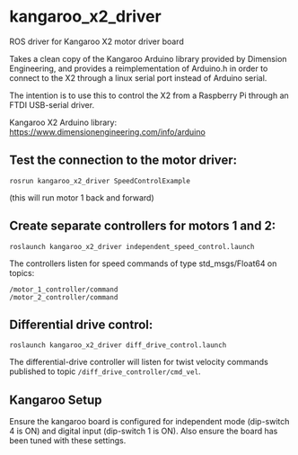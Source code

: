 # kangaroo_x2_driver

ROS driver for Kangaroo X2 motor driver board

Takes a clean copy of the Kangaroo Arduino library provided by Dimension Engineering, and provides a reimplementation of Arduino.h in order to connect to the X2 through a linux serial port instead of Arduino serial.

The intention is to use this to control the X2 from a Raspberry Pi through an FTDI USB-serial driver.

Kangaroo X2 Arduino library:
https://www.dimensionengineering.com/info/arduino

## Test the connection to the motor driver:

```
rosrun kangaroo_x2_driver SpeedControlExample
```

(this will run motor 1 back and forward)

## Create separate controllers for motors 1 and 2:

```
roslaunch kangaroo_x2_driver independent_speed_control.launch
```

The controllers listen for speed commands of type std_msgs/Float64 on topics:

```
/motor_1_controller/command
/motor_2_controller/command
```

## Differential drive control:

```
roslaunch kangaroo_x2_driver diff_drive_control.launch
```

The differential-drive controller will listen for twist velocity commands published to topic `/diff_drive_controller/cmd_vel`.

## Kangaroo Setup

Ensure the kangaroo board is configured for independent mode (dip-switch 4 is ON) and digital input (dip-switch 1 is ON). Also ensure the board has been tuned with these settings.
